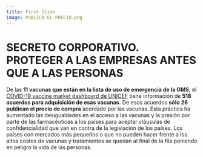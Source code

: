 ```yaml
---
title: First Slide
image: PUBLICA EL PRECIO.png
---
```


# SECRETO CORPORATIVO. PROTEGER A LAS EMPRESAS ANTES QUE A LAS PERSONAS

De las **11 vacunas que están en la lista de uso de emergencia de la OMS**, el [COVID-19 vaccine market dashboard de UNICEF](https://www.unicef.org/supply/covid-19-market-dashboard) tiene información de **518 acuerdos para adquisición de esas vacunas**. De esos acuerdos **sólo 26 publican el precio de compra** acordado por las vacunas. Esta práctica ha aumentado las desigualdades en el acceso a las vacunas y la presión por parte de las farmacéuticas a los países para aceptar cláusulas de confidencialidad que van en contra de la legislación de los países. Los países con mercados más pequeños o que no pueden hacer frente a los altos costos de vacunas y tratamientos se quedan al final de la fila poniendo en peligro la vida de las personas.
